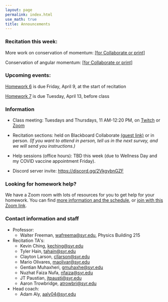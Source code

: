 ```yaml
---
layout: page 
permalink: index.html
use_math: true
title: Announcements
---
```


### Recitation this week:

More work on conservation of momentum: <a href="recitation/week8/recitation-momentum-2-2021.pdf">[for Collaborate or print]</a>

Conservation of angular momentum: <a href="recitation-angular-momentum-2021.pdf">[for Collaborate or print]</a>
 




### Upcoming events:

<a href="hw/hw6/hw6-2021.pdf">Homework 6</a> is due Friday, April 9, at the start of recitation

<a href="hw/hw7/hw7-2021.pdf">Homework 7</a> is due Tuesday, April 13, before class

### Information
-   Class meeting: Tuesdays and Thursdays, 11 AM-12:20 PM, on <a href="https://twitch.tv/suphysics">Twitch</a> or <a href="https://syracuseuniversity.zoom.us/j/96165376315?pwd=T3BuN2Zud2I4K2JiMUxFQk8wR1UyZz09">Zoom</a>
-   Recitation sections: held on Blackboard Collaborate <a href="https://us.bbcollab.com/guest/05d5140cb3de4947850244c95d0725b6">(guest link)</a> or in person. *(If you want to attend in person, tell us in the next survey, and we will send you instructions.)*
-   Help sessions (office hours): TBD this week (due to Wellness Day and my COVID vaccine appointment Friday).

- Discord server invite: <https://discord.gg/2VkgybnGZF>



### Looking for homework help?

We have a Zoom room with lots of resources for you to get help for your homework. You can find <a href="https://walterfreeman.github.io/phy211/clinic.html">more information and the schedule</a>, or <a href="https://syracuseuniversity.zoom.us/j/93889871629">join with this Zoom link</a>.


### Contact information and staff
-   Professor: 
    - Walter Freeman, <wafreema@syr.edu>, Physics Building 215 
-   Recitation TA's:
    * Kevin Ching, <keching@syr.edu>
    * Tyler Hain, <tahain@syr.edu>
    * Clayton Larson, <cllarson@syr.edu>
    * Mario Olivares, <maolivar@syr.edu>
    * Gentian Muhaxheri, <gmuhaxhe@syr.edu>
    * Nuzhat Faiza Nufa, <nfaiza@syr.edu>
    * JT Paustian, <jtpausti@syr.edu>
    * Aaron Trowbridge, <atrowbri@syr.edu>
-   Head coach:
    - Adam Aly, <aaly04@syr.edu>



